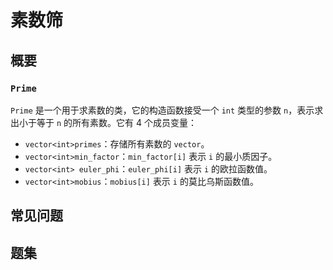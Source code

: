 # 素数筛

## 概要
### `Prime`
`Prime` 是一个用于求素数的类，它的构造函数接受一个 `int` 类型的参数 `n`，表示求出小于等于 `n` 的所有素数。它有 4 个成员变量：
- `vector<int>primes`：存储所有素数的 `vector`。
- `vector<int>min_factor`：`min_factor[i]` 表示 `i` 的最小质因子。
- `vector<int> euler_phi`：`euler_phi[i]` 表示 `i` 的欧拉函数值。
- `vector<int>mobius`：`mobius[i]` 表示 `i` 的莫比乌斯函数值。



## 常见问题

## 题集
